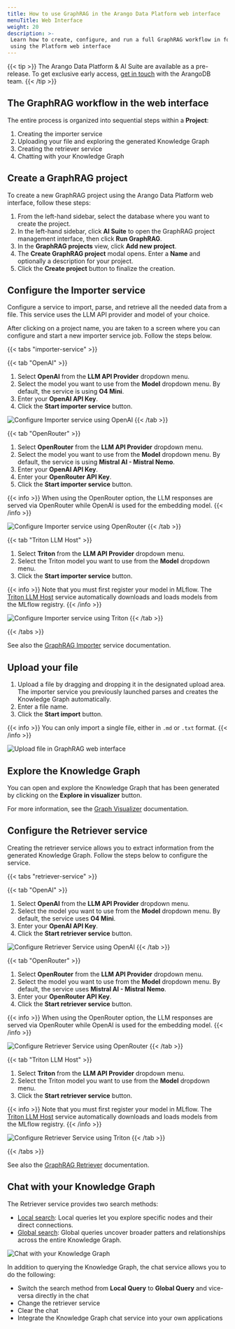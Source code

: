 ```yaml
---
title: How to use GraphRAG in the Arango Data Platform web interface
menuTitle: Web Interface
weight: 20
description: >-
 Learn how to create, configure, and run a full GraphRAG workflow in four steps
 using the Platform web interface
---
```

{{< tip >}}
The Arango Data Platform & AI Suite are available as a pre-release. To get
exclusive early access, [get in touch](https://arangodb.com/contact/) with
the ArangoDB team.
{{< /tip >}}

## The GraphRAG workflow in the web interface

The entire process is organized into sequential steps within a **Project**:

1. Creating the importer service
2. Uploading your file and exploring the generated Knowledge Graph
3. Creating the retriever service
4. Chatting with your Knowledge Graph

## Create a GraphRAG project

To create a new GraphRAG project using the Arango Data Platform web interface, follow these steps:

1. From the left-hand sidebar, select the database where you want to create the project.
2. In the left-hand sidebar, click **AI Suite** to open the GraphRAG project management
   interface, then click **Run GraphRAG**.
3. In the **GraphRAG projects** view, click **Add new project**.
4. The **Create GraphRAG project** modal opens. Enter a **Name** and optionally
   a description for your project.
5. Click the **Create project** button to finalize the creation.

## Configure the Importer service

Configure a service to import, parse, and retrieve all the needed data from a
file. This service uses the LLM API provider and model of your choice.

After clicking on a project name, you are taken to a screen where you can
configure and start a new importer service job. Follow the steps below.

{{< tabs "importer-service" >}}

{{< tab "OpenAI" >}}
1. Select **OpenAI** from the **LLM API Provider** dropdown menu.
2. Select the model you want to use from the **Model** dropdown menu. By default,
   the service is using **O4 Mini**.
3. Enter your **OpenAI API Key**.
4. Click the **Start importer service** button.

![Configure Importer service using OpenAI](../../images/graphrag-ui-configure-importer-openai.png) 
{{< /tab >}}

{{< tab "OpenRouter" >}}
1. Select **OpenRouter** from the **LLM API Provider** dropdown menu.
2. Select the model you want to use from the **Model** dropdown menu. By default,
   the service is using **Mistral AI - Mistral Nemo**.
1. Enter your **OpenAI API Key**.
2. Enter your **OpenRouter API Key**.
3. Click the **Start importer service** button.

{{< info >}}
When using the OpenRouter option, the LLM responses are served via OpenRouter
while OpenAI is used for the embedding model.
{{< /info >}}

![Configure Importer service using OpenRouter](../../images/graphrag-ui-configure-importer-openrouter.png)
{{< /tab >}}

{{< tab "Triton LLM Host" >}}
1. Select **Triton** from the **LLM API Provider** dropdown menu.
2. Select the Triton model you want to use from the **Model** dropdown menu.
3. Click the **Start importer service** button.

{{< info >}}
Note that you must first register your model in MLflow. The [Triton LLM Host](../reference/triton-inference-server.md)
service automatically downloads and loads models from the MLflow registry.
{{< /info >}}

![Configure Importer service using Triton](../../images/graphrag-ui-configure-importer-triton.png)
{{< /tab >}}

{{< /tabs >}}

See also the [GraphRAG Importer](../reference/importer.md) service documentation.

## Upload your file

1. Upload a file by dragging and dropping it in the designated upload area.
   The importer service you previously launched parses and creates the
   Knowledge Graph automatically.
2. Enter a file name.
3. Click the **Start import** button.

{{< info >}}
You can only import a single file, either in `.md` or `.txt` format.
{{< /info >}}

![Upload file in GraphRAG web interface](../../images/graphrag-ui-upload-file.png)

## Explore the Knowledge Graph

You can open and explore the Knowledge Graph that has been generated by clicking
on the **Explore in visualizer** button.

For more information, see the [Graph Visualizer](../../data-platform/graph-visualizer.md) documentation.

## Configure the Retriever service

Creating the retriever service allows you to extract information from
the generated Knowledge Graph. Follow the steps below to configure the service.

{{< tabs "retriever-service" >}}

{{< tab "OpenAI" >}}
1. Select **OpenAI** from the **LLM API Provider** dropdown menu.
2. Select the model you want to use from the **Model** dropdown menu. By default,
   the service uses **O4 Mini**.
3. Enter your **OpenAI API Key**.
4. Click the **Start retriever service** button.

![Configure Retriever Service using OpenAI](../../images/graphrag-ui-configure-retriever-openai.png)
{{< /tab >}}

{{< tab "OpenRouter" >}}
1. Select **OpenRouter** from the **LLM API Provider** dropdown menu.
2. Select the model you want to use from the **Model** dropdown menu. By default,
   the service uses **Mistral AI - Mistral Nemo**.
3. Enter your **OpenRouter API Key**.
4. Click the **Start retriever service** button.

{{< info >}}
When using the OpenRouter option, the LLM responses are served via OpenRouter
while OpenAI is used for the embedding model.
{{< /info >}}

![Configure Retriever Service using OpenRouter](../../images/graphrag-ui-configure-retriever-openrouter.png)
{{< /tab >}}

{{< tab "Triton LLM Host" >}}
1. Select **Triton** from the **LLM API Provider** dropdown menu.
2. Select the Triton model you want to use from the **Model** dropdown menu.
3. Click the **Start retriever service** button.

{{< info >}}
Note that you must first register your model in MLflow. The [Triton LLM Host](../reference/triton-inference-server.md)
service automatically downloads and loads models from the MLflow registry.
{{< /info >}}

![Configure Retriever Service using Triton](../../images/graphrag-ui-configure-retriever-triton.png)
{{< /tab >}}

{{< /tabs >}}

See also the [GraphRAG Retriever](../reference/retriever.md) documentation.

## Chat with your Knowledge Graph

The Retriever service provides two search methods:
- [Local search](../reference/retriever.md#local-search): Local queries let you
  explore specific nodes and their direct connections.
- [Global search](../reference/retriever.md#global-search): Global queries uncover
  broader patters and relationships across the entire Knowledge Graph.

![Chat with your Knowledge Graph](../../images/graphrag-ui-chat.png)

In addition to querying the Knowledge Graph, the chat service allows you to do the following:
- Switch the search method from **Local Query** to **Global Query** and vice-versa
  directly in the chat
- Change the retriever service
- Clear the chat
- Integrate the Knowledge Graph chat service into your own applications
